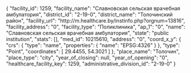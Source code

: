 {
    "facility_id": 1259,
    "facility_name": "Славновская сельская врачебная амбулатория",
    "district_id": "2-19-0",
    "district_name": "Толочинский район",
    "facility_url": "http:\/\/m.healthcare.by\/instinfo.php?orgnum=13816",
    "facility_address": "0",
    "facility_type": "Поликлиника",
    "ap_1": "0",
    "name": "Славновская сельская врачебная амбулатория",
    "state": "public institution",
    "stats": [],
    "med_id": 10215610,
    "address": "0",
    "coord_x_y": {
        "crs": {
            "type": "name",
            "properties": {
                "name": "EPSG:4326"
            }
        },
        "type": "Point",
        "coordinates": [
            29.4455,
            54.3021
        ]
    },
    "place_name": "Толочин",
    "place_type": "city",
    "year_of_closing": null,
    "year_of_opening": "0",
    "healthcare_facility_key": 1259,
    "administrative_division_id": "2-19-0"
}